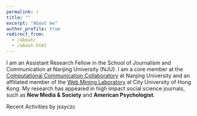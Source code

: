 ```yaml
---
permalink: /
title: ""
excerpt: "About me"
author_profile: true
redirect_from: 
  - /about/
  - /about.html
---
```


I am an Assistant Research Fellow in the School of Journalism and Communication at Nanjing University (NJU). I am a core member at the [Computational Communication Collaboratory](https://computational-communication.com/) at Nanjing University and an affiliated member of the [Web Mining Laboratory](http://weblab.com.cityu.edu.hk/blog/) at City University of Hong Kong. My research has appeared in high impact social science journals, such as **New Media & Society** and **American Psychologist**. 

Recent Activities by jssyczc<script async src="https://platform.twitter.com/widgets.js" charset="utf-8"></script>
